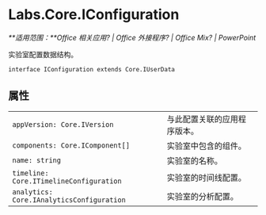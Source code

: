 
# <a name="labs.core.iconfiguration"></a>Labs.Core.IConfiguration

 _**适用范围：**Office 相关应用? | Office 外接程序? | Office Mix? | PowerPoint_

实验室配置数据结构。

```
interface IConfiguration extends Core.IUserData
```


## <a name="properties"></a>属性


|||
|:-----|:-----|
| `appVersion: Core.IVersion`|与此配置关联的应用程序版本。|
| `components: Core.IComponent[]`|实验室中包含的组件。|
| `name: string`|实验室的名称。|
| `timeline: Core.ITimelineConfiguration`|实验室的时间线配置。|
| `analytics: Core.IAnalyticsConfiguration`|实验室的分析配置。|
